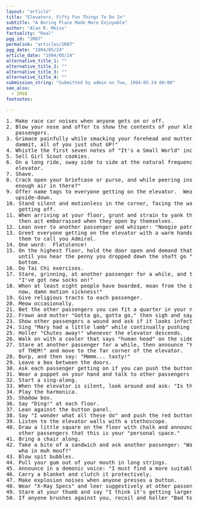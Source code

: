 ```yaml
---
layout: "article"
title: "Elevators, Fifty Fun Things To Do In"
subtitle: "A Boring Place Made More Enjoyable"
author: "Alan R. Meiss"
factuality: "Real"
pgg_id: "2R87"
permalink: "articles/2R87"
pgg_date: "1994/05/24"
article_date: "1994/05/24"
alternative_title_1: ""
alternative_title_2: ""
alternative_title_3: ""
alternative_title_4: ""
submission_string: "Submitted by admin on Tue, 1994-05-24 00:00"
see_also:
  - 2R68
footnotes: 

---
```

<div>
<pre>
1. Make race car noises when anyone gets on or off.
2. Blow your nose and offer to show the contents of your kleenex to other
   passengers.
3. Grimace painfully while smacking your forehead and muttering: "Shut up,
   dammit, all of you just shut UP!"
4. Whistle the first seven notes of "It's a Small World" incessantly.
5. Sell Girl Scout cookies.
6. On a long ride, sway side to side at the natural frequency of the
   elevator.
7. Shave.
8. Crack open your briefcase or purse, and while peering inside ask: "Got
   enough air in there?"
9. Offer name tags to everyone getting on the elevator.  Wear yours
   upside-down.
10. Stand silent and motionless in the corner, facing the wall, without
    getting off.
11. When arriving at your floor, grunt and strain to yank the doors open,
    then act embarrassed when they open by themselves.
12. Lean over to another passenger and whisper: "Noogie patrol coming!"
13. Greet everyone getting on the elevator with a warm handshake and ask
    them to call you Admiral.
14. One word:  Flatulence!
15. On the highest floor, hold the door open and demand that it stay open
    until you hear the penny you dropped down the shaft go "plink" at the
    bottom.
16. Do Tai Chi exercises.
17. Stare, grinning, at another passenger for a while, and then announce:
    "I've got new socks on!"
18. When at least eight people have boarded, moan from the back: "Oh, not
    now, damn motion sickness!"
19. Give religious tracts to each passenger.
20. Meow occasionally.
21. Bet the other passengers you can fit a quarter in your nose.
22. Frown and mutter "Gotta go, gotta go," then sigh and say "Oops!"
23. Show other passengers a wound and ask if it looks infected.
24. Sing "Mary had a little lamb" while continually pushing buttons.
25. Holler "Chutes away!" whenever the elevator descends.
26. Walk on with a cooler that says "human head" on the side.
27. Stare at another passenger for a while, then announce "You're one
    of THEM!" and move to the far corner of the elevator.
28. Burp, and then say: "Mmmm... tasty!"
29. Leave a box between the doors.
30. Ask each passenger getting on if you can push the button for them.
31. Wear a puppet on your hand and talk to other passengers "through" it.
32. Start a sing-along.
33. When the elevator is silent, look around and ask: "Is that your beeper?"
34. Play the harmonica.
35. Shadow box.
36. Say "Ding!" at each floor.
37. Lean against the button panel.
38. Say "I wonder what all these do" and push the red buttons.
39. Listen to the elevator walls with a stethoscope.
40. Draw a little square on the floor with chalk and announce to the
    other passengers that this is your "personal space."
41. Bring a chair along.
42. Take a bite of a sandwich and ask another passenger: "Wanna see
    wha in muh mouf?"
43. Blow spit bubbles.
44. Pull your gum out of your mouth in long strings.
45. Announce in a demonic voice: "I must find a more suitable host body."
46. Carry a blanket and clutch it protectively.
47. Make explosion noises when anyone presses a button.
48. Wear "X-Ray Specs" and leer suggestively at other passengers.
49. Stare at your thumb and say "I think it's getting larger."
50. If anyone brushes against you, recoil and holler "Bad touch!"
</pre>
</div>
